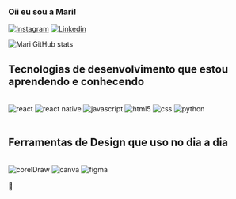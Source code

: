 

### Oii eu sou a Mari! 

[![Instagram](https://img.shields.io/badge/Instagram-E4405F?style=for-the-badge&logo=instagram&logoColor=white)](https://www.instagram.com/mari_primon/)
[![Linkedin](https://img.shields.io/badge/LinkedIn-0077B5?style=for-the-badge&logo=linkedin&logoColor=white)]([https://www.linkedin.com/in/marislene-primon-78b569252//](https://www.linkedin.com/in/marislene-primon-78b569252/))

![Mari GitHub stats](https://github-readme-stats.vercel.app/api?username=primonmari&show_icons=true&theme=dracula)

## Tecnologias de desenvolvimento que estou aprendendo e conhecendo


<div style="display:inline_block"><br/>
    <img aling="center" alt="react" src="https://img.shields.io/badge/React-20232A?style=for-the-badge&logo=react&logoColor=61DAFB" />
    <img aling="center" alt="react native" src="https://img.shields.io/badge/React_Native-20232A?style=for-the-badge&logo=react&logoColor=61DAFB" />
    <img aling="center" alt="javascript" src="https://img.shields.io/badge/JavaScript-F7DF1E?style=for-the-badge&logo=javascript&logoColor=black" />
    <img aling="center" alt="html5" src="https://img.shields.io/badge/HTML5-E34F26?style=for-the-badge&logo=html5&logoColor=white" />
    <img aling="center" alt="css" src="https://img.shields.io/badge/CSS-239120?&style=for-the-badge&logo=css3&logoColor=white" />
    <img aling="center" alt="python" src="https://img.shields.io/badge/Python-3776AB?style=for-the-badge&logo=python&logoColor=white" />
</div><br/>

##  Ferramentas de Design que uso no dia a dia

<div style="display:inline_block"><br/>
    <img aling="center" alt="corelDraw" src="https://img.shields.io/badge/CorelDRAW-000000?style=for-the-badge&logo=coreldraw&logoColor=white" />
    <img aling="center" alt="canva" src="https://img.shields.io/badge/Canva-%2300C4CC.svg?&style=for-the-badge&logo=Canva&logoColor=white" />
    <img aling="center" alt="figma" src="https://img.shields.io/badge/Figma-F24E1E?style=for-the-badge&logo=figma&logoColor=white" />
    
</div><br/>
 🚀


